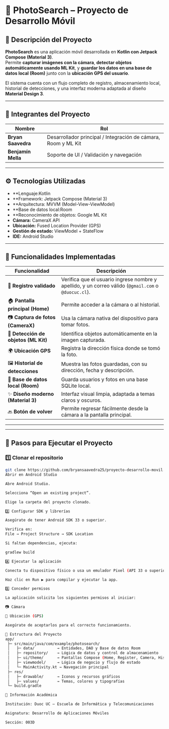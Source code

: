 # 📸 PhotoSearch – Proyecto de Desarrollo Móvil

## 🧩 Descripción del Proyecto
**PhotoSearch** es una aplicación móvil desarrollada en **Kotlin con Jetpack Compose (Material 3)**.  
Permite **capturar imágenes con la cámara**, **detectar objetos automáticamente usando ML Kit**, y **guardar los datos en una base de datos local (Room)** junto con la **ubicación GPS del usuario**.  

El sistema cuenta con un flujo completo de registro, almacenamiento local, historial de detecciones, y una interfaz moderna adaptada al diseño **Material Design 3**.

---

## 👥 Integrantes del Proyecto
| Nombre | Rol |
|--------|------|
| **Bryan Saavedra** | Desarrollador principal / Integración de cámara, Room y ML Kit |
| **Benjamín Mella** | Soporte de UI / Validación y navegación |

---

## ⚙️ Tecnologías Utilizadas
- **Lenguaje:Kotlin  
- **Framework: Jetpack Compose (Material 3)  
- **Arquitectura: MVVM (Model-View-ViewModel)  
- **Base de datos local:Room  
- **Reconocimiento de objetos: Google ML Kit  
- **Cámara:** CameraX API  
- **Ubicación:** Fused Location Provider (GPS)  
- **Gestión de estado:** ViewModel + StateFlow  
- **IDE:** Android Studio

---

## 🧠 Funcionalidades Implementadas

| Funcionalidad | Descripción |
|----------------|-------------|
| 🧾 **Registro validado** | Verifica que el usuario ingrese nombre y apellido, y un correo válido (`@gmail.com` o `@duocuc.cl`). |
| 🏠 **Pantalla principal (Home)** | Permite acceder a la cámara o al historial. |
| 📷 **Captura de fotos (CameraX)** | Usa la cámara nativa del dispositivo para tomar fotos. |
| 🤖 **Detección de objetos (ML Kit)** | Identifica objetos automáticamente en la imagen capturada. |
| 🌍 **Ubicación GPS** | Registra la dirección física donde se tomó la foto. |
| 🖼️ **Historial de detecciones** | Muestra las fotos guardadas, con su dirección, fecha y descripción. |
| 💾 **Base de datos local (Room)** | Guarda usuarios y fotos en una base SQLite local. |
| ✨ **Diseño moderno (Material 3)** | Interfaz visual limpia, adaptada a temas claros y oscuros. |
| 🔙 **Botón de volver** | Permite regresar fácilmente desde la cámara a la pantalla principal. |

---
---

## 🚀 Pasos para Ejecutar el Proyecto

### 1️⃣ Clonar el repositorio
```bash
git clone https://github.com/bryansaavedra25/proyecto-desarrollo-movil.git
Abrir en Android Studio

Abre Android Studio.

Selecciona “Open an existing project”.

Elige la carpeta del proyecto clonado.

3️⃣ Configurar SDK y librerías

Asegúrate de tener Android SDK 33 o superior.

Verifica en:
File → Project Structure → SDK Location

Si faltan dependencias, ejecuta:

gradlew build

4️⃣ Ejecutar la aplicación

Conecta tu dispositivo físico o usa un emulador Pixel (API 33 o superior).

Haz clic en Run ▶️ para compilar y ejecutar la app.

5️⃣ Conceder permisos

La aplicación solicita los siguientes permisos al iniciar:

📷 Cámara

📍 Ubicación (GPS)

Asegúrate de aceptarlos para el correcto funcionamiento.

🧭 Estructura del Proyecto
app/
 ├─ src/main/java/com/example/photosearch/
 │   ├─ data/          → Entidades, DAO y Base de datos Room
 │   ├─ repository/    → Lógica de datos y control de almacenamiento
 │   ├─ ui/theme/      → Pantallas Compose (Home, Register, Camera, History)
 │   ├─ viewmodel/     → Lógica de negocio y flujo de estado
 │   └─ MainActivity.kt → Navegación principal
 ├─ res/
 │   ├─ drawable/      → Iconos y recursos gráficos
 │   ├─ values/        → Temas, colores y tipografías
 └─ build.gradle

🏫 Información Académica

Institución: Duoc UC – Escuela de Informática y Telecomunicaciones

Asignatura: Desarrollo de Aplicaciones Móviles

Sección: 003D
